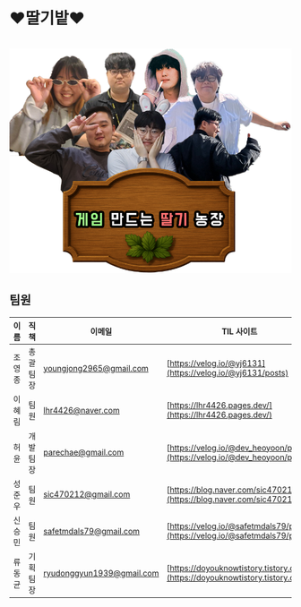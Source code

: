 # ♥딸기밭♥

<p align="center">
<br>
  <img src="./media/team.png">
  <br>
</p>

## 팀원
| 이름 | 직책 | 이메일 | TIL 사이트 |
| --- | --- | --- | --- |
| 조영종 | 총괄 팀장 | [youngjong2965@gmail.com](mailto:youngjong2965@gmail.com) | [https://velog.io/@yj6131](https://velog.io/@yj6131/posts) |
| 이혜림 | 팀원 | [lhr4426@naver.com](mailto:lhr4426@naver.com)  | [https://lhr4426.pages.dev/](https://lhr4426.pages.dev/) |
| 허윤 | 개발 팀장 | [parechae@gmail.com](mailto:devheyoon@gmail.com) | [https://velog.io/@dev_heoyoon/posts](https://velog.io/@dev_heoyoon/posts) |
| 성준우 | 팀원 | [sic470212@gmail.com](mailto:sic470212@gmail.com) | [https://blog.naver.com/sic470212](https://blog.naver.com/sic470212) |
| 신승민 | 팀원 | [safetmdals79@gmail.com](mailto:safetmdals79@gmail.com) | [https://velog.io/@safetmdals79/posts](https://velog.io/@safetmdals79/posts) |
| 류동균 | 기획 팀장 | [ryudonggyun1939@gmail.com](mailto:ryudonggyun1939@gmail.com) | [https://doyouknowtistory.tistory.com/](https://doyouknowtistory.tistory.com/) |
